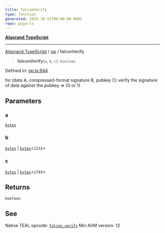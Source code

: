 ```yaml
---
title: falconVerify
type: function
generated: 2025-10-31T00:00:00.000Z
repo: puya-ts
---
```


[**Algorand TypeScript**](docs/_md/README)

---

[Algorand TypeScript](docs/_md/modules) / [op](/reference/algorand-typescript/api/op/readme/) / falconVerify

> **falconVerify**(`a`, `b`, `c`): `boolean`

Defined in: [op.ts:944](https://github.com/algorandfoundation/puya-ts/blob/main/packages/algo-ts/src/op.ts#L944)

for (data A, compressed-format signature B, pubkey C) verify the signature of data against the pubkey => {0 or 1}

## Parameters

### a

[`bytes`](/reference/algorand-typescript/api/index/type-aliases/bytes/)

### b

[`bytes`](/reference/algorand-typescript/api/index/type-aliases/bytes/) | [`bytes`](/reference/algorand-typescript/api/index/type-aliases/bytes/)\<`1232`\>

### c

[`bytes`](/reference/algorand-typescript/api/index/type-aliases/bytes/) | [`bytes`](/reference/algorand-typescript/api/index/type-aliases/bytes/)\<`1793`\>

## Returns

`boolean`

## See

Native TEAL opcode: [`falcon_verify`](https://dev.algorand.co/reference/algorand-teal/opcodes#falcon_verify)
Min AVM version: 12
